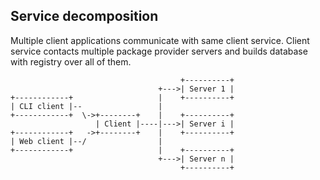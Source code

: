 ## Service decomposition ##

Multiple client applications communicate with same client service.
Client service contacts multiple package provider servers
and builds database with registry over all of them.

                                          +----------+
                                     +--->| Server 1 |
    +------------+                   |    +----------+
    | CLI client |--                 | 
	+------------+  \->+--------+    |    +----------+
                       | Client |----|--->| Server i |
    +------------+   ->+--------+    |    +----------+
    | Web client |--/                |
    +------------+                   |    +----------+
                                     +--->| Server n |
                                          +----------+
